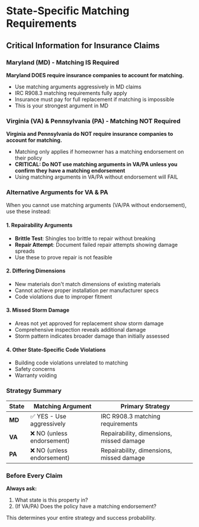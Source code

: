 # State-Specific Matching Requirements

## Critical Information for Insurance Claims

### Maryland (MD) - Matching IS Required

**Maryland DOES require insurance companies to account for matching.**

- Use matching arguments aggressively in MD claims
- IRC R908.3 matching requirements fully apply
- Insurance must pay for full replacement if matching is impossible
- This is your strongest argument in MD

### Virginia (VA) & Pennsylvania (PA) - Matching NOT Required

**Virginia and Pennsylvania do NOT require insurance companies to account for matching.**

- Matching only applies if homeowner has a matching endorsement on their policy
- **CRITICAL: Do NOT use matching arguments in VA/PA unless you confirm they have a matching endorsement**
- Using matching arguments in VA/PA without endorsement will FAIL

### Alternative Arguments for VA & PA

When you cannot use matching arguments (VA/PA without endorsement), use these instead:

#### 1. Repairability Arguments

- **Brittle Test**: Shingles too brittle to repair without breaking
- **Repair Attempt**: Document failed repair attempts showing damage spreads
- Use these to prove repair is not feasible

#### 2. Differing Dimensions

- New materials don't match dimensions of existing materials
- Cannot achieve proper installation per manufacturer specs
- Code violations due to improper fitment

#### 3. Missed Storm Damage

- Areas not yet approved for replacement show storm damage
- Comprehensive inspection reveals additional damage
- Storm pattern indicates broader damage than initially assessed

#### 4. Other State-Specific Code Violations

- Building code violations unrelated to matching
- Safety concerns
- Warranty voiding

### Strategy Summary

| State | Matching Argument | Primary Strategy |
|-------|------------------|------------------|
| **MD** | ✅ YES - Use aggressively | IRC R908.3 matching requirements |
| **VA** | ❌ NO (unless endorsement) | Repairability, dimensions, missed damage |
| **PA** | ❌ NO (unless endorsement) | Repairability, dimensions, missed damage |

### Before Every Claim

**Always ask:**
1. What state is this property in?
2. (If VA/PA) Does the policy have a matching endorsement?

This determines your entire strategy and success probability.
